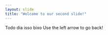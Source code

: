 ```yaml
---
layout: slide
title: "Welcome to our second slide!"
---
```

Todo dia isso bixo
Use the left arrow to go back!
